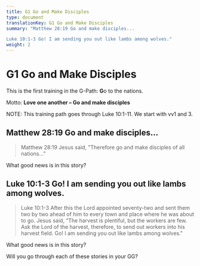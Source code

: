 ```yaml
---
title: G1 Go and Make Disciples
type: document
translationKey: G1 Go and Make Disciples
summary: "Matthew 28:19 Go and make disciples...	

Luke 10:1-3 Go! I am sending you out like lambs among wolves."
weight: 2
---
```

# G1 Go and Make Disciples

This is the first training in the G-Path: **G**o to the nations.

Motto: **Love one another – Go and make disciples**

NOTE: This training path goes through Luke 10:1-11. We start with vv1 and 3.

## Matthew 28:19 Go and make disciples...

>   Matthew 28:19 Jesus said, "Therefore go and make disciples of all nations...”

What good news is in this story?

## Luke 10:1-3 Go! I am sending you out like lambs among wolves.

>   Luke 10:1-3 After this the Lord appointed seventy-two and sent them two by two ahead of him to every town and place where he was about to go. Jesus said, “The harvest is plentiful, but the workers are few. Ask the Lord of the harvest, therefore, to send out workers into his harvest field. Go! I am sending you out like lambs among wolves."

What good news is in this story?

Will you go through each of these stories in your GG?

